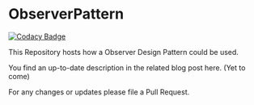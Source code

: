 # ObserverPattern

[![Codacy Badge](https://api.codacy.com/project/badge/Grade/b482f7768a5741459a2f31dfe782fb2a)](https://www.codacy.com/manual/patrick.schadler/ObserverPattern?utm_source=github.com&utm_medium=referral&utm_content=DonkeyKongJr/ObserverPattern&utm_campaign=Badge_Grade)

This Repository hosts how a Observer Design Pattern could be used.

You find an up-to-date description in the related blog post here. (Yet to come)

For any changes or updates please file a Pull Request.
